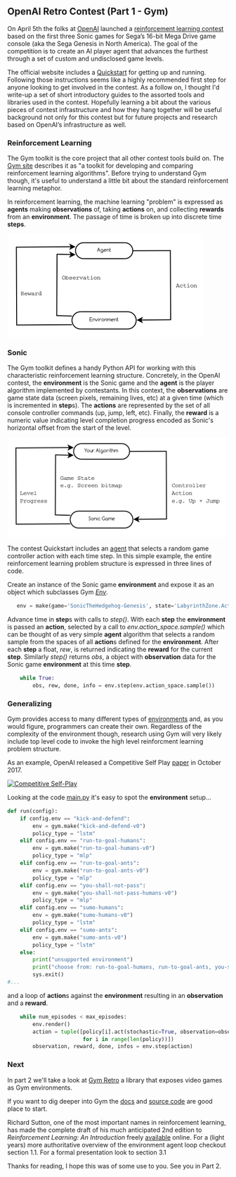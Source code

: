 ## OpenAI Retro Contest (Part 1 - Gym)

On April 5th the folks at [OpenAI](https://openai.com/) launched a [reinforcement learning contest](https://contest.openai.com/) based on the first three Sonic games for Sega’s 16-bit Mega Drive game console (aka the Sega Genesis in North America).
The goal of the competition is to create an AI player agent that advances the furthest through a set of custom and undisclosed game levels. 

The official website includes a [Quickstart](https://contest.openai.com/details) for getting up and running. Following those instructions seems like a highly recommended first step for anyone looking to get involved in the contest. As a follow on, I thought I'd write-up a set of short introductory guides to the assorted tools and libraries used in the contest. Hopefully learning a bit about the various pieces of contest infrastructure and how they hang together will be useful background not only for this contest but for future projects and research based on OpenAI’s infrastructure as well.

### Reinforcement Learning

The Gym toolkit is the core project that all other contest tools build on. The [Gym site](https://gym.openai.com/) describes it as "a toolkit for developing and comparing reinforcement learning algorithms". Before trying to understand Gym though, it's useful to understand a little bit about the standard reinforcement learning metaphor.

In reinforcement learning, the machine learning "problem" is expressed as **agents** making **observations** of, taking **actions** on, and collecting **rewards** from an **environment**. The passage of time is broken up into discrete time **steps**.

 ![Reinforcement Learning](../assets/reinforcement_learning.png)

### Sonic

The Gym toolkit defines a handy Python API for working with this characteristic reinforcement learning structure. Concretely, in the OpenAI contest, the **environment** is the Sonic game and the **agent** is the player algorithm implemented by contestants. In this context, the **observations** are game state data (screen pixels, remaining lives, etc) at a given time (which is incremented in **step**s). The **actions** are represented by the set of all console controller commands (up, jump, left, etc). Finally, the **reward** is a numeric value indicating level completion progress encoded as Sonic's horizontal offset from the start of the level.

![Sonic as Reinforcement Learning](../assets/sonic_reinforcement_learning.png)

The contest Quickstart includes an [agent](https://contest.openai.com/static/random-agent.py) that selects a random game controller action with each time step. In this simple example, the entire reinforcement learning problem structure is expressed in three lines of code.

Create an instance of the Sonic game **environment** and expose it as an object which subclasses Gym *[Env](https://github.com/openai/gym/blob/master/gym/core.py)*.
```python
   env = make(game='SonicTheHedgehog-Genesis', state='LabyrinthZone.Act1')
 ```

Advance time in **step**s with calls to *step()*. With each **step** the **environment** is passed an **action**, selected by a call to *env.action_space.sample()* which can be thought of as very simple **agent** algorithm that selects a random sample from the spaces of all **action**s defined for the **environment**.  After each **step** a float, *rew*, is returned indicating the **reward** for the current **step**. Similarly *step()* returns *obs*, a object with **observation** data for the Sonic game **environment** at this time **step**.
```python
    while True:
        obs, rew, done, info = env.step(env.action_space.sample())
```
### Generalizing

Gym provides access to many different types of [environments](https://gym.openai.com/envs) and, as you would figure, programmers can create their own. Regardless of the complexity of the environment though, research using Gym will very likely include top level code to invoke the high level reinforcment learning problem structure.

As an example, OpenAI released a Competitive Self Play [paper](https://arxiv.org/abs/1710.03748) in October 2017.

[![Competitive Self-Play](https://img.youtube.com/vi/OBcjhp4KSgQ/0.jpg)](https://www.youtube.com/watch?v=OBcjhp4KSgQ)

Looking at the code [main.py](https://github.com/openai/multiagent-competition/blob/master/main.py) it's easy to spot the **environment** setup...

```python
def run(config):
    if config.env == "kick-and-defend":
        env = gym.make("kick-and-defend-v0")
        policy_type = "lstm"
    elif config.env == "run-to-goal-humans":
        env = gym.make("run-to-goal-humans-v0")
        policy_type = "mlp"
    elif config.env == "run-to-goal-ants":
        env = gym.make("run-to-goal-ants-v0")
        policy_type = "mlp"
    elif config.env == "you-shall-not-pass":
        env = gym.make("you-shall-not-pass-humans-v0")
        policy_type = "mlp"
    elif config.env == "sumo-humans":
        env = gym.make("sumo-humans-v0")
        policy_type = "lstm"
    elif config.env == "sumo-ants":
        env = gym.make("sumo-ants-v0")
        policy_type = "lstm"
    else:
        print("unsupported environment")
        print("choose from: run-to-goal-humans, run-to-goal-ants, you-shall-not-pass, sumo-humans, sumo-ants, kick-and-defend")
        sys.exit()
#...
```
and a loop of **action**s against the **environment** resulting in an **observation** and a **reward**. 

```python
    while num_episodes < max_episodes:
        env.render()
        action = tuple([policy[i].act(stochastic=True, observation=observation[i])[0]
                        for i in range(len(policy))])
        observation, reward, done, infos = env.step(action)
```

### Next

In part 2 we'll take a look at [Gym Retro](https://github.com/openai/retro) a library that exposes video games as Gym environments. 

If you want to dig deeper into Gym the [docs](https://gym.openai.com/docs/) and [source code](https://github.com/openai/gym) are good place to start. 

Richard Sutton, one of the most important names in reinforcement learning, has made the complete draft of his much anticipated 2nd edition to *Reinforcement Learning: An Introduction* freely [available](http://incompleteideas.net/book/the-book-2nd.html) online. For a (light years) more authoritative overview of the environment agent loop checkout section 1.1. For a formal presentation look to section 3.1

Thanks for reading, I hope this was of some use to you. See you in Part 2.
